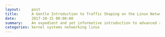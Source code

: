 ```yaml
---
layout:     post
title:      A Gentle Introduction to Traffic Shaping on the Linux Networking Stack
date:       2017-10-15 00:00:00
summary:    An expedient and yet informative introduction to advanced routing and network traffic shaping 
categories: kernel systems networking linux
---
```

